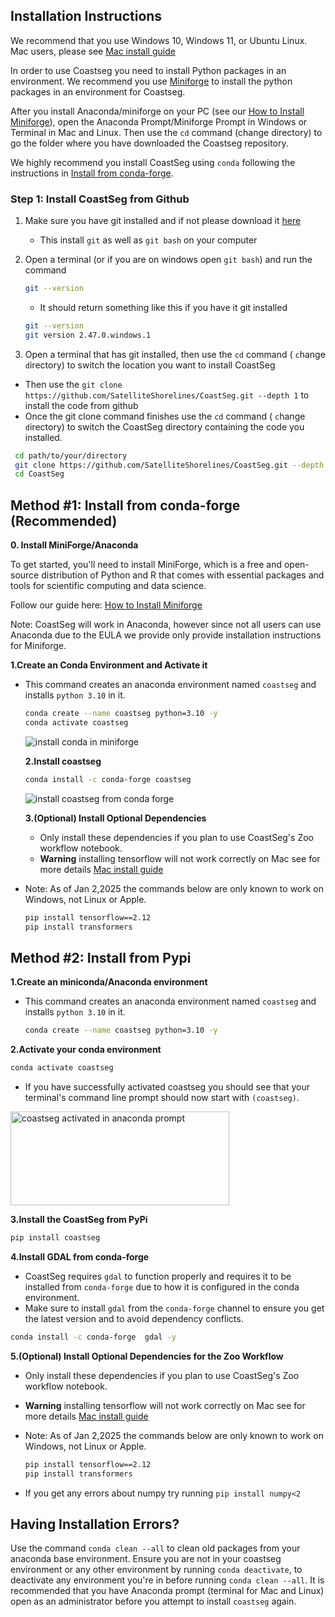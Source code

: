 ## Installation Instructions

We recommend that you use Windows 10, Windows 11, or Ubuntu Linux. Mac users, please see [Mac install guide](https://satelliteshorelines.github.io/CoastSeg/mac-install-guide/)

In order to use Coastseg you need to install Python packages in an environment. We recommend you use [Miniforge](https://conda-forge.org/miniforge/) to install the python packages in an environment for Coastseg.

After you install Anaconda/miniforge on your PC (see our [How to Install Miniforge](https://satelliteshorelines.github.io/CoastSeg/install-miniforge/)), open the Anaconda Prompt/Miniforge Prompt in Windows or Terminal in Mac and Linux. Then use the `cd` command (change directory) to go the folder where you have downloaded the Coastseg repository.

We highly recommend you install CoastSeg using `conda` following the instructions in [Install from conda-forge](#install-from-conda-forge).

### Step 1: Install CoastSeg from Github

 1. Make sure you have git installed and if not please download it [here](https://git-scm.com/downloads)
    - This install `git` as well as `git bash` on your computer
 2. Open a terminal (or if you are on windows open `git bash`) and run the command

    ```bash
    git --version
    ```

    - It should return something like this if you have it git installed

    ```bash
    git --version
    git version 2.47.0.windows.1
    ```

 3. Open a terminal that has git installed, then use the `cd` command ( `c`hange `d`irectory) to switch the location you want to install CoastSeg
 - Then use the `git clone https://github.com/SatelliteShorelines/CoastSeg.git --depth 1` to install the code from github
 - Once the git clone command finishes use the `cd` command ( `c`hange `d`irectory) to switch the CoastSeg directory containing the code you installed.

 ```bash
  cd path/to/your/directory 
  git clone https://github.com/SatelliteShorelines/CoastSeg.git --depth 1
  cd CoastSeg
 ```


## Method #1: Install from conda-forge (Recommended)

**0. Install MiniForge/Anaconda**

To get started, you'll need to install  MiniForge, which is a free and open-source distribution of Python and R that comes with essential packages and tools for scientific computing and data science.

Follow our guide here: [How to Install Miniforge](https://satelliteshorelines.github.io/CoastSeg/install-miniforge/)

Note: CoastSeg will work in Anaconda, however since not all users can use Anaconda due to the EULA we provide only provide installation instructions for Miniforge.


**1.Create an Conda Environment and Activate it**

- This command creates an anaconda environment named `coastseg` and installs `python 3.10` in it.

  ```bash
  conda create --name coastseg python=3.10 -y
  conda activate coastseg
  ```

  ![install conda in miniforge](https://github.com/user-attachments/assets/9a6b9cde-f82f-4395-85fd-720ef986b00f)

  **2.Install coastseg**

  ```bash
  conda install -c conda-forge coastseg
  ```

  ![install coastseg from conda forge](https://github.com/user-attachments/assets/e2126a94-aaa2-49b9-86e7-6ede187dfa53)

  **3.(Optional) Install Optional Dependencies**

  - Only install these dependencies if you plan to use CoastSeg's Zoo workflow notebook.
  - **Warning** installing tensorflow will not work correctly on Mac see for more details [Mac install guide](https://satelliteshorelines.github.io/CoastSeg/mac-install-guide/)

- Note: As of Jan 2,2025 the commands below are only known to work on Windows, not Linux or Apple.
  
  ```bash
  pip install tensorflow==2.12
  pip install transformers
  ```

## Method #2: Install from Pypi

**1.Create an miniconda/Anaconda environment**

- This command creates an anaconda environment named `coastseg` and installs `python 3.10` in it.
  ```bash
  conda create --name coastseg python=3.10 -y
  ```

**2.Activate your conda environment**

```bash
conda activate coastseg
```

- If you have successfully activated coastseg you should see that your terminal's command line prompt should now start with `(coastseg)`.

<img src="https://user-images.githubusercontent.com/61564689/184215725-3688aedb-e804-481d-bbb6-8c33b30c4607.png" 
     alt="coastseg activated in anaconda prompt" width="350" height="150">


**3.Install the CoastSeg from PyPi**

```bash
pip install coastseg
```

**4.Install GDAL from conda-forge**

- CoastSeg requires `gdal` to function properly and requires it to be installed from `conda-forge` due to how it is configured in the conda environment.
- Make sure to install `gdal` from the `conda-forge` channel to ensure you get the latest version and to avoid dependency conflicts.

```bash
conda install -c conda-forge  gdal -y
```


**5.(Optional) Install Optional Dependencies for the Zoo Workflow**

- Only install these dependencies if you plan to use CoastSeg's Zoo workflow notebook.
- **Warning** installing tensorflow will not work correctly on Mac see for more details [Mac install guide](https://satelliteshorelines.github.io/CoastSeg/mac-install-guide/)

- Note: As of Jan 2,2025 the commands below are only known to work on Windows, not Linux or Apple.
  
  ```bash
  pip install tensorflow==2.12
  pip install transformers
  ```

* If you get any errors about numpy try running `pip install numpy<2`

## **Having Installation Errors?**

Use the command `conda clean --all` to clean old packages from your anaconda base environment. Ensure you are not in your coastseg environment or any other environment by running `conda deactivate`, to deactivate any environment you're in before running `conda clean --all`. It is recommended that you have Anaconda prompt (terminal for Mac and Linux) open as an administrator before you attempt to install `coastseg` again.
